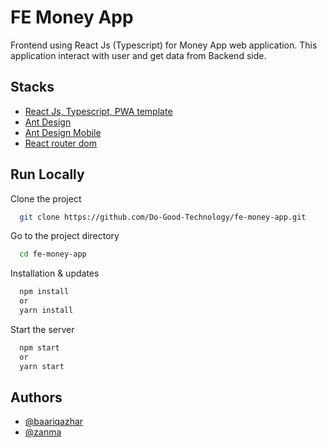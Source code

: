 
# FE Money App

Frontend using React Js (Typescript) for Money App web application. This application interact with user and get data from Backend side.
## Stacks 

- [React Js, Typescript, PWA template](https://create-react-app.dev/docs/making-a-progressive-web-app/)
- [Ant Design](https://ant.design/)
- [Ant Design Mobile](https://mobile.ant.design/)
- [React router dom](https://reactrouter.com/web/guides/quick-start)

  
## Run Locally

Clone the project

```bash
  git clone https://github.com/Do-Good-Technology/fe-money-app.git
```

Go to the project directory

```bash
  cd fe-money-app
```

Installation & updates

```bash
  npm install
  or
  yarn install
```

Start the server

```bash
  npm start 
  or 
  yarn start
```

  
## Authors

- [@baariqazhar](https://github.com/BaariqAzhar)
- [@zanma](https://github.com/Zanma)

  